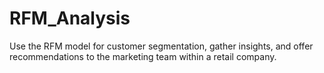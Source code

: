 # RFM_Analysis
Use the RFM model for customer segmentation, gather insights, and offer recommendations to the marketing team within a retail company.
